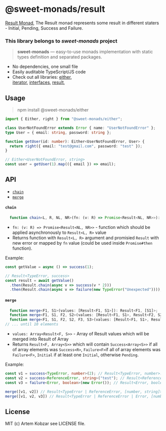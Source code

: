 # @sweet-monads/result

[Result Monad](https://en.wikibooks.org/wiki/Haskell/Understanding_monads/Maybe), The Result monad represents some result in different staters - Initial, Pending, Success and Failure.

### This library belongs to *sweet-monads* project

> **sweet-monads** — easy-to-use monads implementation with static types definition and separated packages.

- No dependencies, one small file
- Easily auditable TypeScript/JS code
- Check out all libraries:
  [either](https://github.com/JSMonk/sweet-monads/tree/master/either),  
  [iterator](https://github.com/JSMonk/sweet-monads/tree/master/iterator),
  [interfaces](https://github.com/JSMonk/sweet-monads/tree/master/interfaces),
  [result](https://github.com/JSMonk/sweet-monads/tree/master/result),


## Usage

> npm install @sweet-monads/either

```typescript
import { Either, right } from "@sweet-monads/either";

class UserNotFoundError extends Error { name: "UserNotFoundError" };
type User = { email: string, password: string };

function getUser(id: number): Either<UserNotFoundError, User> {
  return right({ email: "test@gmail.com", password: "test" });
}

// Either<UserNotFoundError, string>
const user = getUser(1).map(({ email }) => email);
```

## API

- [`chain`](#chain)
- [`merge`](#merge)

#### `chain`
```typescript
  function chain<L, R, NL, NR>(fn: (v: R) => Promise<Result<NL, NR>>): (m: Result<L, R>) => Promise<Result<L | NL, NR>>
```
- `fn: (v: R) => Promise<Result<NL, NR>>` - function which should be applied asynchronously to `Result<L, R>` value
- Returns function with `Result<L, R>` argument and promisied `Result` with new error or mapped by `fn` value (could be used inside `Promise#then` function).

Example:
```typescript
const getValue = async () => success(1);

// Result<TypeError, success>
const result = await getValue()
  .then(Result.chain(async v => success(v * 2)))
  .then(Result.chain(async v => failure(new TypeError("Unexpected"))));
```

#### `merge`
```typescript
  function merge<F1, S1>(values: [Result<F1, S1>]): Result<F1, [S1]>;
  function merge<F1, S1, F2, S2>(values: [Result<F1, S1>, Result<F2, S2>]): Result<F1 | F2, [S1, S2]>;
  function merge<F1, S1, F2, S2, F3, S3>(values: [Result<F1, S1>, Result<F2, S2>, Result<F3, S3>]): Result<F1 | F2 | F3, [S1, S2, S3]>;
// ... until 10 elements
```
- `values: Array<Result<F, S>>` - Array of Result values which will be merged into Result of Array 
- Returns `Result<F, Array<S>>` which will contain `Success<Array<S>>` if all of array elements was `Success<R>`, `Failure<F>`if all of array elements was `Failure<F>`, `Initial` if at least one `Initial`, otherwise `Pending`. 

Example:
```typescript
const v1 = success<TypeError, number>(2); // Result<TypeError, number>.Success
const v2 = success<ReferenceError, string>("test"); // Result<ReferenceError, string>.Success
const v3 = failure<Error, boolean>(new Error()); // Result<Error, boolean>.Failure

merge([v1, v2]) // Result<TypeError | ReferenceError, [number, string]>.Success
merge([v1, v2, v3]) // Result<TypeError | ReferenceError | Error, [number, string, boolean]>.Failure
```

## License

MIT (c) Artem Kobzar see LICENSE file.
